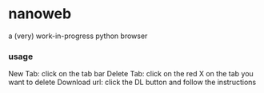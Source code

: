 # nanoweb

a (very) work-in-progress python browser

### usage

New Tab: click on the tab bar
Delete Tab: click on the red X on the tab you want to delete
Download url: click the DL button and follow the instructions
